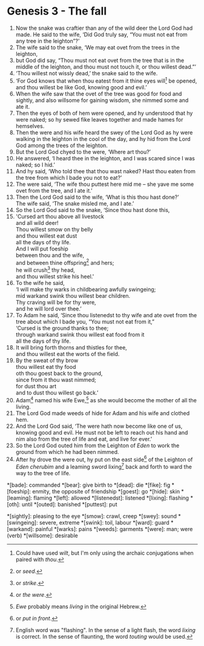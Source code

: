 # Genesis 3 - The fall

1. Now the snake was craftier than any of the wild deer the Lord God had made.
   He said to the wife, ‘Did God truly say, “You must not eat from any tree in
   the leighton”?’
2. The wife said to the snake, ‘We may eat ovet from the trees in the leighton,
3. but God did say, “Thou must not eat ovet from the tree that is in the middle
   of the leighton, and thou must not touch it, or thou willest dead.”’
4. ‘Thou willest not wissly dead,’ the snake said to the wife.
5. ‘For God knows that when thou eatest from it thine eyes will[^will] be
   opened, and thou willest be like God, knowing good and evil.’
6. When the wife saw that the ovet of the tree was good for food and sightly,
   and also willsome for gaining wisdom, she nimmed some and ate it.
7. Then the eyes of both of hem were opened, and hy understood that hy were
   naked; so hy sewed fike leaves together and made hames for hemselves.
8. Then the were and his wife heard the swey of the Lord God as hy were walking
   in the leighton in the cool of the day, and hy hid from the Lord God among
   the trees of the leighton.
9. But the Lord God chyed to the were, ‘Where art thou?’
10. He answered, ‘I heard thee in the leighton, and I was scared since I was
    naked; so I hid.’
11. And hy said, ‘Who told thee that thou wast naked? Hast thou eaten from the
    tree from which I bade you not to eat?’
12. The were said, ‘The wife thou puttest here mid me – she yave me some ovet
    from the tree, and I ate it.’
13. Then the Lord God said to the wife, ‘What is this thou hast done?’
    <br/>The wife said, ‘The snake misled me, and I ate.’
14. So the Lord God said to the snake, ‘Since thou hast done this,
15. 'Cursed art thou above all livestock
    <br/>and all wild deer!
    <br/>Thou willest smow on thy belly
    <br/>and thou willest eat dust
    <br/>all the days of thy life.
    <br/>And I will put foeship
    <br/>between thou and the wife,
    <br/>and between thine offspring[^offspring] and hers;
    <br/>he will crush[^crush] thy head,
    <br/>and thou willest strike his heel.'
16. To the wife he said,
    <br/>‘I will make thy warks in childbearing awfully swingeing;
    <br/>mid warkand swink thou willest bear children.
    <br/>Thy craving will be for thy were,
    <br/>and he will lord over thee.’
17. To Adam he said, ‘Since thou listenedst to thy wife and ate ovet from the
    tree about which I bade you, “You must not eat from it,”
    <br/>‘Cursed is the ground thanks to thee;
    <br/>through warkand swink thou willest eat food from it
    <br/>all the days of thy life.
18. It will bring forth thorns and thistles for thee,
    <br/>and thou willest eat the worts of the field.
19. By the sweat of thy brow
    <br/>thou willest eat thy food
    <br/>oth thou goest back to the ground,
    <br/>since from it thou wast nimmed;
    <br/>for dust thou art
    <br/>and to dust thou willest go back.’
20. Adam[^Adam] named his wife Ewe,[^Ewe] as she would become the mother of all
    the living.
21. The Lord God made weeds of hide for Adam and his wife and clothed hem.
22. And the Lord God said, ‘The were hath now become like one of us, knowing
    good and evil. He must not be left to reach out his hand and nim also from
    the tree of life and eat, and live for ever.’
23. So the Lord God outed him from the Leighton of *Eden* to work the ground
    from which he had been nimmed.
24. After hy drove the were out, hy put on the east side[^east] of the Leighton
    of *Eden* *cherubim* and a leaming sword lixing[^lixing] back and forth to
    ward the way to the tree of life.

<!-- Abbreviations -->
*[bade]: commanded
*[bear]: give birth to
*[dead]: die
*[fike]: fig
*[foeship]: enmity, the opposite of friendship
*[goest]: go
*[hide]: skin
*[leaming]: flaming
*[left]: allowed
*[listenedst]: listened
*[lixing]: flashing
*[oth]: until
*[outed]: banished
*[puttest]: put
<!-- *[returnest]: return -->
*[sightly]: pleasing to the eye
*[smow]: crawl, creep
*[swey]: sound
*[swingeing]: severe, extreme
*[swink]: toil, labour
*[ward]: guard
*[warkand]: painful
*[warks]: pains
*[weeds]: garments
*[were]: man; were (verb)
*[willsome]: desirable

<!-- Footnotes -->
[^offspring]: or *seed*.
[^crush]: or *strike*.
[^Adam]: or *the were*.
[^Ewe]: *Ewe* probably means *living* in the original Hebrew.
[^east]: or *put in front*.
[^will]: Could have used *wilt*, but I'm only using the archaic conjugations
    when paired with *thou*.
[^lixing]: English word was "flashing". In the sense of a light flash, the word
    *lixing* is correct. In the sense of flaunting, the word *touting* would be
    used.
